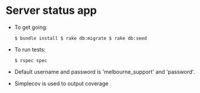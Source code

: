 # Server status app

* To get going:

    `$ bundle install
    $ rake db:migrate
    $ rake db:seed`

* To run tests:

    `$ rspec spec`

* Default username and password is 'melbourne_support' and 'password'.
* Simplecov is used to output coverage